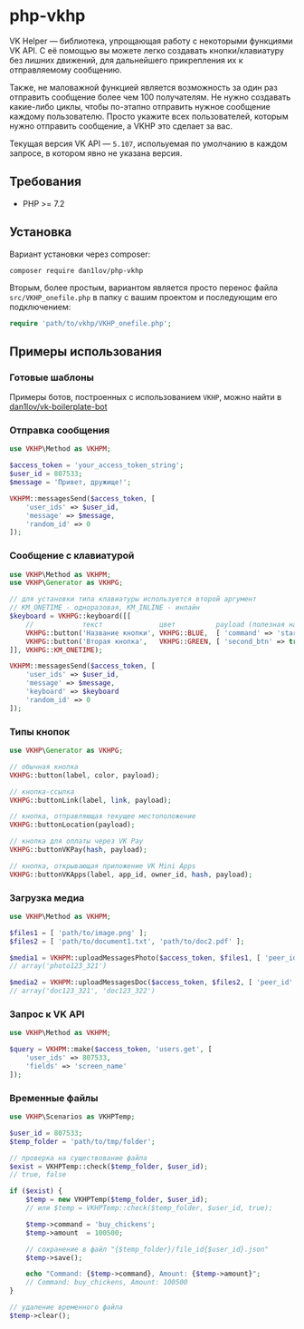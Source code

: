 # php-vkhp

VK Helper — библиотека, упрощающая работу с некоторыми функциями VK API.
С её помощью вы можете легко создавать кнопки/клавиатуру без лишних движений, для дальнейшего прикрепления их к отправляемому сообщению.

Также, не маловажной функцией является возможность за один раз отправить сообщение более чем 100 получателям. Не нужно создавать какие-либо циклы, чтобы по-этапно отправить нужное сообщение каждому пользователю. Просто укажите всех пользователей, которым нужно отправить сообщение, а VKHP это сделает за вас.

Текущая версия VK API — `5.107`, испольуемая по умолчанию в каждом запросе, в котором явно не указана версия.

## Требования
* PHP >= 7.2

## Установка
Вариант установки через composer:
```
composer require dan1lov/php-vkhp
```

Вторым, более простым, вариантом является просто перенос файла `src/VKHP_onefile.php` в папку с вашим проектом и последующим его подключением:
```php
require 'path/to/vkhp/VKHP_onefile.php';
```

## Примеры использования
### Готовые шаблоны
Примеры ботов, построенных с использованием `VKHP`, можно найти в [dan1lov/vk-boilerplate-bot](https://github.com/dan1lov/vk-boilerplate-bot)

### Отправка сообщения
```php
use VKHP\Method as VKHPM;

$access_token = 'your_access_token_string';
$user_id = 807533;
$message = 'Привет, дружище!';

VKHPM::messagesSend($access_token, [
    'user_ids' => $user_id,
    'message' => $message,
    'random_id' => 0
]);
```

### Сообщение с клавиатурой
```php
use VKHP\Method as VKHPM;
use VKHP\Generator as VKHPG;

// для установки типа клавиатуры используется второй аргумент
// KM_ONETIME - одноразовая, KM_INLINE - инлайн
$keyboard = VKHPG::keyboard([[
    //            текст              цвет          payload (полезная нагрузка)
    VKHPG::button('Название кнопки', VKHPG::BLUE,  [ 'command' => 'start' ]),
    VKHPG::button('Вторая кнопка',   VKHPG::GREEN, [ 'second_btn' => true ]),
]], VKHPG::KM_ONETIME);

VKHPM::messagesSend($access_token, [
    'user_ids' => $user_id,
    'message' => $message,
    'keyboard' => $keyboard
    'random_id' => 0
]);
```

### Типы кнопок
```php
use VKHP\Generator as VKHPG;

// обычная кнопка
VKHPG::button(label, color, payload);

// кнопка-ссылка
VKHPG::buttonLink(label, link, payload);

// кнопка, отправляющая текущее местоположение
VKHPG::buttonLocation(payload);

// кнопка для оплаты через VK Pay
VKHPG::buttonVKPay(hash, payload);

// кнопка, открывающая приложение VK Mini Apps
VKHPG::buttonVKApps(label, app_id, owner_id, hash, payload);
```

### Загрузка медиа
```php
use VKHP\Method as VKHPM;

$files1 = [ 'path/to/image.png' ];
$files2 = [ 'path/to/document1.txt', 'path/to/doc2.pdf' ];

$media1 = VKHPM::uploadMessagesPhoto($access_token, $files1, [ 'peer_id' => 807533 ]);
// array('photo123_321')

$media2 = VKHPM::uploadMessagesDoc($access_token, $files2, [ 'peer_id' => 807533, 'type' => 'doc' ]);
// array('doc123_321', 'doc123_322')
```

### Запрос к VK API
```php
use VKHP\Method as VKHPM;

$query = VKHPM::make($access_token, 'users.get', [
    'user_ids' => 807533,
    'fields' => 'screen_name'
]);
```

### Временные файлы
```php
use VKHP\Scenarios as VKHPTemp;

$user_id = 807533;
$temp_folder = 'path/to/tmp/folder';

// проверка на существование файла
$exist = VKHPTemp::check($temp_folder, $user_id);
// true, false

if ($exist) {
    $temp = new VKHPTemp($temp_folder, $user_id);
    // или $temp = VKHPTemp::check($temp_folder, $user_id, true);

    $temp->command = 'buy_chickens';
    $temp->amount  = 100500;

    // сохранение в файл "{$temp_folder}/file_id{$user_id}.json"
    $temp->save();

    echo "Command: {$temp->command}, Amount: {$temp->amount}";
    // Command: buy_chickens, Amount: 100500
}

// удаление временного файла
$temp->clear();
```

